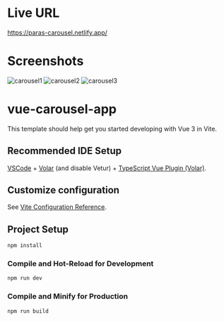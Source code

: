 # Live URL 
https://paras-carousel.netlify.app/

# Screenshots
![carousel1](https://user-images.githubusercontent.com/65712411/180381176-670f399b-659a-4b55-a076-b12d63122562.JPG)
![carousel2](https://user-images.githubusercontent.com/65712411/180381185-3627d378-a793-4fd0-a7d5-180babfe6f42.JPG)
![carousel3](https://user-images.githubusercontent.com/65712411/180381187-f725ea56-7b95-417e-b790-d0a8669cc69b.JPG)

# vue-carousel-app

This template should help get you started developing with Vue 3 in Vite.

## Recommended IDE Setup

[VSCode](https://code.visualstudio.com/) + [Volar](https://marketplace.visualstudio.com/items?itemName=Vue.volar) (and disable Vetur) + [TypeScript Vue Plugin (Volar)](https://marketplace.visualstudio.com/items?itemName=Vue.vscode-typescript-vue-plugin).

## Customize configuration

See [Vite Configuration Reference](https://vitejs.dev/config/).

## Project Setup

```sh
npm install
```

### Compile and Hot-Reload for Development

```sh
npm run dev
```

### Compile and Minify for Production

```sh
npm run build
```
